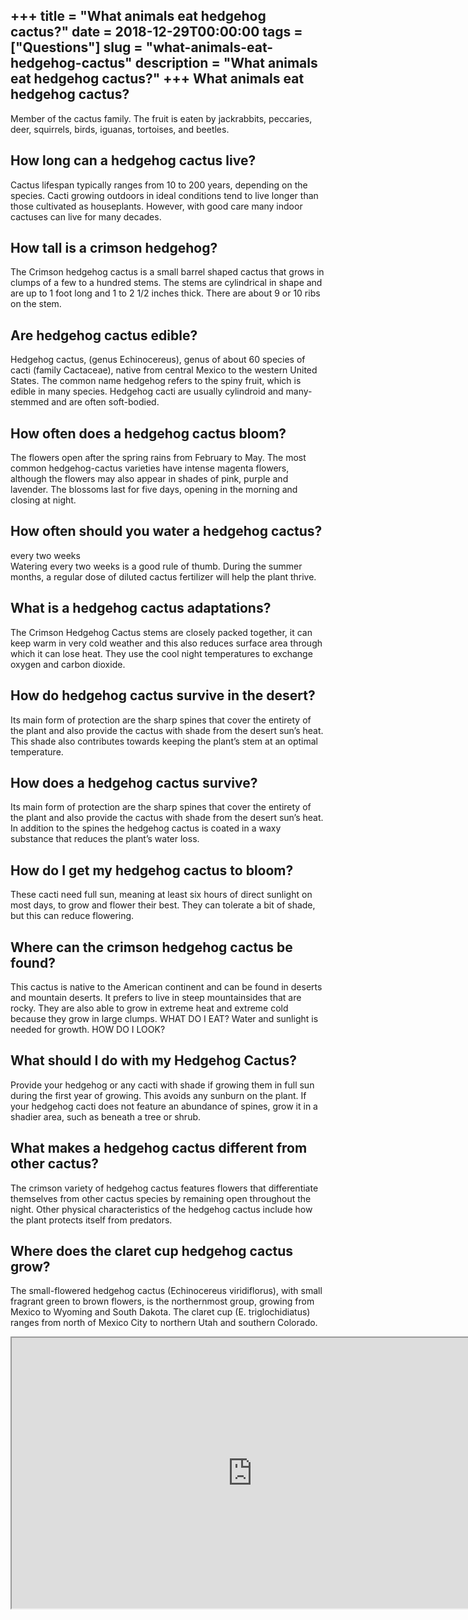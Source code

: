 +++
title = "What animals eat hedgehog cactus?"
date = 2018-12-29T00:00:00
tags = ["Questions"]
slug = "what-animals-eat-hedgehog-cactus"
description = "What animals eat hedgehog cactus?"
+++
What animals eat hedgehog cactus?
---------------------------------

Member of the cactus family. The fruit is eaten by jackrabbits, peccaries, deer, squirrels, birds, iguanas, tortoises, and beetles.

How long can a hedgehog cactus live?
------------------------------------

Cactus lifespan typically ranges from 10 to 200 years, depending on the species. Cacti growing outdoors in ideal conditions tend to live longer than those cultivated as houseplants. However, with good care many indoor cactuses can live for many decades.

How tall is a crimson hedgehog?
-------------------------------

The Crimson hedgehog cactus is a small barrel shaped cactus that grows in clumps of a few to a hundred stems. The stems are cylindrical in shape and are up to 1 foot long and 1 to 2 1/2 inches thick. There are about 9 or 10 ribs on the stem.

Are hedgehog cactus edible?
---------------------------

Hedgehog cactus, (genus Echinocereus), genus of about 60 species of cacti (family Cactaceae), native from central Mexico to the western United States. The common name hedgehog refers to the spiny fruit, which is edible in many species. Hedgehog cacti are usually cylindroid and many-stemmed and are often soft-bodied.

How often does a hedgehog cactus bloom?
---------------------------------------

The flowers open after the spring rains from February to May. The most common hedgehog-cactus varieties have intense magenta flowers, although the flowers may also appear in shades of pink, purple and lavender. The blossoms last for five days, opening in the morning and closing at night.

How often should you water a hedgehog cactus?
---------------------------------------------

every two weeks  
Watering every two weeks is a good rule of thumb. During the summer months, a regular dose of diluted cactus fertilizer will help the plant thrive.

What is a hedgehog cactus adaptations?
--------------------------------------

The Crimson Hedgehog Cactus stems are closely packed together, it can keep warm in very cold weather and this also reduces surface area through which it can lose heat. They use the cool night temperatures to exchange oxygen and carbon dioxide.

How do hedgehog cactus survive in the desert?
---------------------------------------------

Its main form of protection are the sharp spines that cover the entirety of the plant and also provide the cactus with shade from the desert sun’s heat. This shade also contributes towards keeping the plant’s stem at an optimal temperature.

How does a hedgehog cactus survive?
-----------------------------------

Its main form of protection are the sharp spines that cover the entirety of the plant and also provide the cactus with shade from the desert sun’s heat. In addition to the spines the hedgehog cactus is coated in a waxy substance that reduces the plant’s water loss.

How do I get my hedgehog cactus to bloom?
-----------------------------------------

These cacti need full sun, meaning at least six hours of direct sunlight on most days, to grow and flower their best. They can tolerate a bit of shade, but this can reduce flowering.

Where can the crimson hedgehog cactus be found?
-----------------------------------------------

This cactus is native to the American continent and can be found in deserts and mountain deserts. It prefers to live in steep mountainsides that are rocky. They are also able to grow in extreme heat and extreme cold because they grow in large clumps. WHAT DO I EAT? Water and sunlight is needed for growth. HOW DO I LOOK?

What should I do with my Hedgehog Cactus?
-----------------------------------------

Provide your hedgehog or any cacti with shade if growing them in full sun during the first year of growing. This avoids any sunburn on the plant. If your hedgehog cacti does not feature an abundance of spines, grow it in a shadier area, such as beneath a tree or shrub.

What makes a hedgehog cactus different from other cactus?
---------------------------------------------------------

The crimson variety of hedgehog cactus features flowers that differentiate themselves from other cactus species by remaining open throughout the night. Other physical characteristics of the hedgehog cactus include how the plant protects itself from predators.

Where does the claret cup hedgehog cactus grow?
-----------------------------------------------

The small-flowered hedgehog cactus (Echinocereus viridiflorus), with small fragrant green to brown flowers, is the northernmost group, growing from Mexico to Wyoming and South Dakota. The claret cup (E. triglochidiatus) ranges from north of Mexico City to northern Utah and southern Colorado.

<iframe allow="accelerometer; autoplay; clipboard-write; encrypted-media; gyroscope; picture-in-picture" allowfullscreen="" class="__youtube_prefs__  epyt-is-override  no-lazyload" data-no-lazy="1" data-origheight="433" data-origwidth="770" data-skipgform_ajax_framebjll="" height="433" id="_ytid_87870" loading="lazy" src="https://www.youtube.com/embed/1Bm5V8cepx8?enablejsapi=1&autoplay=0&cc_load_policy=0&cc_lang_pref=&iv_load_policy=1&loop=0&modestbranding=0&rel=1&fs=1&playsinline=0&autohide=2&theme=dark&color=red&controls=1&" title="YouTube player" width="770"></iframe>